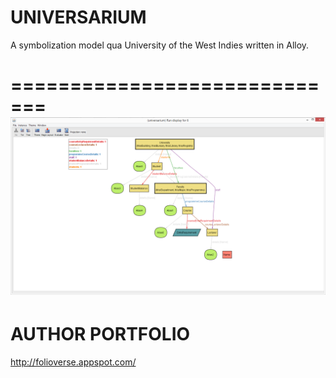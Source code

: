 # UNIVERSARIUM
A symbolization model qua University of the West Indies written in Alloy.




=============================
![Alt text](https://github.com/JordanMicahBennett/UNIVERSARIUM/blob/master/source-code/data/images/captures/0.png?raw=true "default page")
=============================



AUTHOR PORTFOLIO
=============================
http://folioverse.appspot.com/
